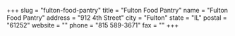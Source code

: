 +++
slug = "fulton-food-pantry"
title = "Fulton Food Pantry"
name = "Fulton Food Pantry"
address = "912 4th Street"
city = "Fulton"
state = "IL"
postal = "61252"
website = ""
phone = "815 589-3671"
fax = ""
+++
